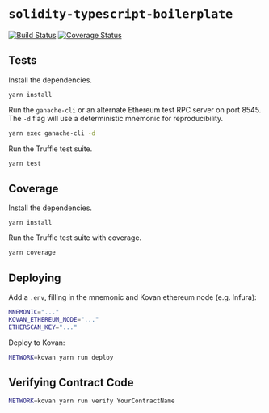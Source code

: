 # `solidity-typescript-boilerplate`

<!-- Replace ORG/REPO with organization and repository -->

[![Build Status](https://circleci.com/gh/renproject/solidity-typescript-boilerplate.svg?style=svg)](https://circleci.com/gh/renproject/solidity-typescript-boilerplate)
[![Coverage Status](https://coveralls.io/repos/github/renproject/solidity-typescript-boilerplate/badge.svg?branch=master)](https://coveralls.io/github/renproject/solidity-typescript-boilerplate?branch=master)

## Tests

Install the dependencies.

```
yarn install
```

Run the `ganache-cli` or an alternate Ethereum test RPC server on port 8545. The `-d` flag will use a deterministic mnemonic for reproducibility.

```sh
yarn exec ganache-cli -d
```

Run the Truffle test suite.

```sh
yarn test
```

## Coverage

Install the dependencies.

```
yarn install
```

Run the Truffle test suite with coverage.

```sh
yarn coverage
```

## Deploying

Add a `.env`, filling in the mnemonic and Kovan ethereum node (e.g. Infura):

```sh
MNEMONIC="..."
KOVAN_ETHEREUM_NODE="..."
ETHERSCAN_KEY="..."
```

Deploy to Kovan:

```sh
NETWORK=kovan yarn run deploy
```

## Verifying Contract Code

```sh
NETWORK=kovan yarn run verify YourContractName
```
